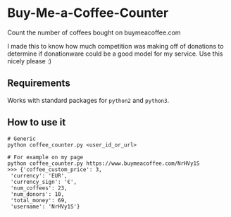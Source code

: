 # Buy-Me-a-Coffee-Counter
Count the number of coffees bought on buymeacoffee.com

I made this to know how much competition was making off of donations to 
determine if donationware could be a good model for my service. Use this nicely please :)

## Requirements
Works with standard packages for `python2` and `python3`.

## How to use it

```
# Generic
python coffee_counter.py <user_id_or_url>

# For example on my page
python coffee_counter.py https://www.buymeacoffee.com/NrHVy1S
>>> {'coffee_custom_price': 3,
 'currency': 'EUR',
 'currency_sign': '€',
 'num_coffees': 23,
 'num_donors': 10,
 'total_money': 69,
 'username': 'NrHVy1S'}
```
